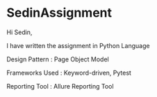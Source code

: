 # SedinAssignment

Hi Sedin,

I have written the assignment in Python Language

Design Pattern  : Page Object Model

Frameworks Used : Keyword-driven, Pytest

Reporting Tool : Allure Reporting Tool
